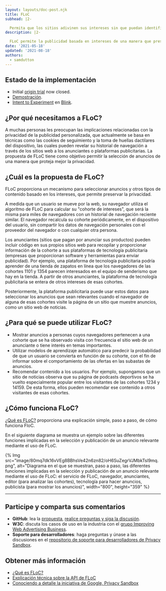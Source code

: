 ```yaml
---
layout: layouts/doc-post.njk
title: FLoC
subhead: |2-

  Permita que los sitios adivinen sus intereses sin que puedan identificarlo de manera única.
description: |2-

  FLoC permite la publicidad basada en intereses de una manera que preserva la privacidad. A medida que un usuario se mueve por la web, su navegador se asigna a una "cohorte de intereses" junto con la de miles de personas que tienen un historial de navegación similar. Esto se hace sin compartir el historial de navegación personal con el proveedor del navegador o con cualquier otra persona.
date: '2021-05-18'
updated: '2021-08-18'
authors:
  - samdutton
---
```


## Estado de la implementación

- Initial [origin trial](https://web.dev/origin-trials) now closed.
- [Demostración](https://floc.glitch.me).
- [Intent to Experiment](https://groups.google.com/a/chromium.org/g/blink-dev/c/MmijXrmwrJs) en [Blink](https://www.chromium.org/blink).

## ¿Por qué necesitamos a FLoC?

A muchas personas les preocupan las implicaciones relacionadas con la privacidad de la publicidad personalizada, que actualmente se basa en técnicas como las cookies de seguimiento y la toma de huellas dactilares del dispositivo, las cuales pueden revelar su historial de navegación a través de los sitios web a los anunciantes o plataformas publicitarias. La propuesta de FLoC tiene como objetivo permitir la selección de anuncios de una manera que proteja mejor la privacidad.

## ¿Cuál es la propuesta de FLoC?

FLoC proporciona un mecanismo para seleccionar anuncios y otros tipos de contenido basado en los intereses, que permite preservar la privacidad.

A medida que un usuario se mueve por la web, su navegador utiliza el algoritmo de FLoC para calcular su "cohorte de intereses", que será la misma para miles de navegadores con un historial de navegación reciente similar. El navegador recalcula su cohorte periódicamente, en el dispositivo del usuario, sin compartir los datos de navegación personales con el proveedor del navegador o con cualquier otra persona.

Los anunciantes (sitios que pagan por anunciar sus productos) pueden incluir código en sus propios sitios web para recopilar y proporcionar información de la cohorte a sus plataformas de tecnología publicitaria (empresas que proporcionan software y herramientas para enviar publicidad). Por ejemplo, una plataforma de tecnología publicitaria podría aprender de una tienda de zapatos en línea que los navegadores de las cohortes 1101 y 1354 parecen interesados en el equipo de senderismo que hay en la tienda. A partir de otros anunciantes, la plataforma de tecnología publicitaria se entera de otros intereses de esas cohortes.

Posteriormente, la plataforma publicitaria puede usar estos datos para seleccionar los anuncios que sean relevantes cuando el navegador de alguna de esas cohortes visite la página de un sitio que muestre anuncios, como un sitio web de noticias.

## ¿Para qué se puede utilizar FLoC?

- Mostrar anuncios a personas cuyos navegadores pertenecen a una cohorte que se ha observado visita con frecuencia el sitio web de un anunciante o tiene interés en temas importantes.
- Utilizar modelos de aprendizaje automático para predecir la probabilidad de que un usuario se convierta en función de su cohorte, con el fin de informar sobre el comportamiento de las ofertas en las subastas de anuncios.
- Recomendar contenido a los usuarios. Por ejemplo, supongamos que un sitio de noticias observa que su página de podcasts deportivos se ha vuelto especialmente popular entre los visitantes de las cohortes 1234 y 14159. De esta forma, ellos pueden recomendar ese contenido a otros visitantes de esas cohortes.

## ¿Cómo funciona FLoC?

[¿Qué es FLoC?](https://web.dev/floc/#how-does-floc-work) proporciona una explicación simple, paso a paso, de cómo funciona FloC.

En el siguiente diagrama se muestra un ejemplo sobre las diferentes funciones implicadas en la selección y publicación de un anuncio relevante mediante el uso de FLoC.

{% Img src="image/80mq7dk16vVEg8BBhsVe42n6zn82/oH6SuZegrVJMbkTsl9mq.png", alt="Diagrama en el que se muestran, paso a paso, las diferentes funciones implicadas en la selección y publicación de un anuncio relevante mediante el uso de FLoC: el servicio de FLoC, navegador, anunciantes, editor (para analizar las cohortes), tecnología para hacer anuncios, publicista (para mostrar los anuncios)", width="800", height="359" %}

---

## Participe y comparta sus comentarios

- **GitHub**: lea la [propuesta](https://github.com/WICG/floc), [realice preguntas y siga la discusión](https://github.com/WICG/floc/issues).
- **W3C**: discuta los casos de uso en la industria con el [grupo Improving Web Advertising Business](https://www.w3.org/community/web-adv/participants).
- **Soporte para desarrolladores**: haga preguntas y únase a las discusiones en el [repositorio de soporte para desarrolladores de Privacy Sandbox](https://github.com/GoogleChromeLabs/privacy-sandbox-dev-support).

## Obtener más información

- [¿Qué es FLoC?](https://www.web.dev)
- [Explicación técnica sobre la API de FLoC](https://github.com/WICG/floc)
- [Conociendo a detalle la iniciativa de Google, Privacy Sandbox](https://web.dev/digging-into-the-privacy-sandbox)
